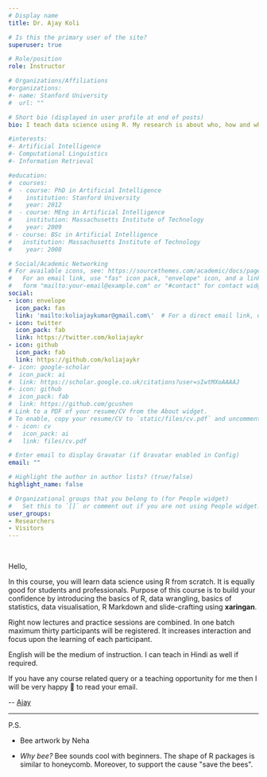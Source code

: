 ```yaml
---
# Display name
title: Dr. Ajay Koli

# Is this the primary user of the site?
superuser: true

# Role/position
role: Instructor

# Organizations/Affiliations
#organizations:
#- name: Stanford University
#  url: ""

# Short bio (displayed in user profile at end of posts)
bio: I teach data science using R. My research is about who, how and why people work with waste in India. 

#interests:
#- Artificial Intelligence
#- Computational Linguistics
#- Information Retrieval

#education:
#  courses:
#  - course: PhD in Artificial Intelligence
#    institution: Stanford University
#    year: 2012
#  - course: MEng in Artificial Intelligence
#    institution: Massachusetts Institute of Technology
#    year: 2009
# - course: BSc in Artificial Intelligence
#   institution: Massachusetts Institute of Technology
#    year: 2008

# Social/Academic Networking
# For available icons, see: https://sourcethemes.com/academic/docs/page-builder/#icons
#   For an email link, use "fas" icon pack, "envelope" icon, and a link in the
#   form "mailto:your-email@example.com" or "#contact" for contact widget.
social:
- icon: envelope
  icon_pack: fas
  link: 'mailto:koliajaykumar@gmail.com\'  # For a direct email link, use
- icon: twitter
  icon_pack: fab
  link: https://twitter.com/koliajaykr
- icon: github
  icon_pack: fab
  link: https://github.com/koliajaykr
#- icon: google-scholar
#  icon_pack: ai
#  link: https://scholar.google.co.uk/citations?user=sIwtMXoAAAAJ
#- icon: github
#  icon_pack: fab
#  link: https://github.com/gcushen
# Link to a PDF of your resume/CV from the About widget.
# To enable, copy your resume/CV to `static/files/cv.pdf` and uncomment the lines below.
# - icon: cv
#   icon_pack: ai
#   link: files/cv.pdf

# Enter email to display Gravatar (if Gravatar enabled in Config)
email: ""

# Highlight the author in author lists? (true/false)
highlight_name: false

# Organizational groups that you belong to (for People widget)
#   Set this to `[]` or comment out if you are not using People widget.
user_groups:
- Researchers
- Visitors
---
```


<br>

Hello,

In this course, you will learn data science using R from scratch. It is equally good for students and professionals. Purpose of this course is to build your confidence by introducing the basics of R, data wrangling, basics of statistics, data visualisation, R Markdown and slide-crafting using **xaringan**. 

Right now lectures and practice sessions are combined. In one batch maximum thirty participants will be registered. It increases interaction and focus upon the learning of each participant. 

English will be the medium of instruction. I can teach in Hindi as well if required.

If you have any course related query or a teaching opportunity for me then I will be very happy 🙂 to read your email.

-- [Ajay](https://ajaykoli.netlify.app/)

----

P.S. 

- Bee artwork by Neha

- *Why bee?* Bee sounds cool with beginners. The shape of R packages is similar to honeycomb. Moreover, to support the cause "save the bees".



